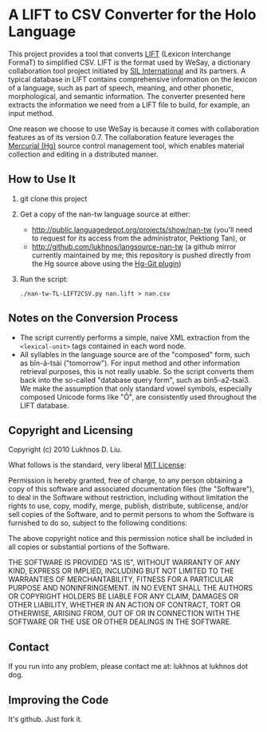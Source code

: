 # A LIFT to CSV Converter for the Holo Language

This project provides a tool that converts [LIFT](http://www.wesay.org/wiki/LIFT) (Lexicon Interchange FormaT) to simplified CSV. LIFT is the format used by WeSay, a dictionary collaboration tool project initiated by [SIL International](http://sil.org/) and its partners. A typical database in LIFT contains comprehensive information on the lexicon of a language, such as part of speech, meaning, and other phonetic, morphological, and semantic information. The converter presented here extracts the information we need from a LIFT file to build, for example, an input method.

One reason we choose to use WeSay is because it comes with collaboration features as of its version 0.7. The collaboration feature leverages the [Mercurial (Hg)](http://mercurial.selenic.com/) source control management tool, which enables material collection and editing in a distributed manner.

## How to Use It

1.  git clone this project
2.  Get a copy of the nan-tw language source at either:

    *   http://public.languagedepot.org/projects/show/nan-tw (you'll need to request for its access from the administrator, Pektiong Tan), or
    *   http://github.com/lukhnos/langsource-nan-tw (a github mirror currently maintained by me; this repository is pushed directly from the Hg source above using the [Hg-Git plugin](http://hg-git.github.com/))
    
3.  Run the script:

        ./nan-tw-TL-LIFT2CSV.py nan.lift > nan.csv
        
## Notes on the Conversion Process

*   The script currently performs a simple, naive XML extraction from the `<lexical-unit>` tags contained in each word node.
*   All syllables in the language source are of the "composed" form, such as bîn-á-tsài ("tomorrow"). For input method and other information retrieval purposes, this is not really usable. So the script converts them back into the so-called "database query form", such as bin5-a2-tsai3. We make the assumption that only standard vowel symbols, especially composed Unicode forms like "Ô͘", are consistently used throughout the LIFT database.

## Copyright and Licensing

Copyright (c) 2010 Lukhnos D. Liu.

What follows is the standard, very liberal [MIT License](http://en.wikipedia.org/wiki/MIT_License):

Permission is hereby granted, free of charge, to any person obtaining a copy of this software and associated documentation files (the "Software"), to deal in the Software without restriction, including without limitation the rights to use, copy, modify, merge, publish, distribute, sublicense, and/or sell copies of the Software, and to permit persons to whom the Software is furnished to do so, subject to the following conditions:

The above copyright notice and this permission notice shall be included in all copies or substantial portions of the Software.

THE SOFTWARE IS PROVIDED "AS IS", WITHOUT WARRANTY OF ANY KIND, EXPRESS OR IMPLIED, INCLUDING BUT NOT LIMITED TO THE WARRANTIES OF MERCHANTABILITY, FITNESS FOR A PARTICULAR PURPOSE AND NONINFRINGEMENT. IN NO EVENT SHALL THE AUTHORS OR COPYRIGHT HOLDERS BE LIABLE FOR ANY CLAIM, DAMAGES OR OTHER LIABILITY, WHETHER IN AN ACTION OF CONTRACT, TORT OR OTHERWISE, ARISING FROM, OUT OF OR IN CONNECTION WITH THE SOFTWARE OR THE USE OR OTHER DEALINGS IN THE SOFTWARE.


## Contact

If you run into any problem, please contact me at: lukhnos at lukhnos dot dog.

## Improving the Code

It's github. Just fork it.
